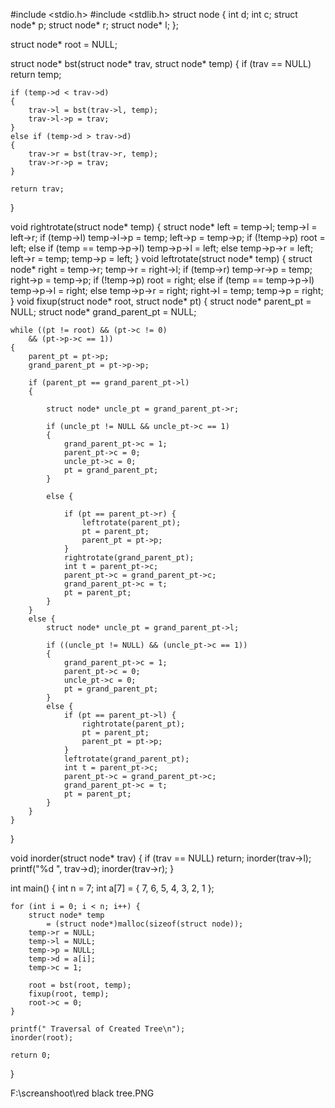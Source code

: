 #include <stdio.h>
#include <stdlib.h>
struct node {
	int d; 
	int c; 
	struct node* p; 
	struct node* r; 
	struct node* l; 
};

struct node* root = NULL;

struct node* bst(struct node* trav, 
					struct node* temp)
{
	if (trav == NULL)
		return temp;

	if (temp->d < trav->d) 
	{
		trav->l = bst(trav->l, temp);
		trav->l->p = trav;
	}
	else if (temp->d > trav->d) 
	{
		trav->r = bst(trav->r, temp);
		trav->r->p = trav;
	}

	return trav;
}

void rightrotate(struct node* temp)
{
	struct node* left = temp->l;
	temp->l = left->r;
	if (temp->l)
		temp->l->p = temp;
	left->p = temp->p;
	if (!temp->p)
		root = left;
	else if (temp == temp->p->l)
		temp->p->l = left;
	else
		temp->p->r = left;
	left->r = temp;
	temp->p = left;
}
void leftrotate(struct node* temp)
{
	struct node* right = temp->r;
	temp->r = right->l;
	if (temp->r)
		temp->r->p = temp;
	right->p = temp->p;
	if (!temp->p)
		root = right;
	else if (temp == temp->p->l)
		temp->p->l = right;
	else
		temp->p->r = right;
	right->l = temp;
	temp->p = right;
}
void fixup(struct node* root, struct node* pt)
{
	struct node* parent_pt = NULL;
	struct node* grand_parent_pt = NULL;

	while ((pt != root) && (pt->c != 0)
		&& (pt->p->c == 1)) 
	{
		parent_pt = pt->p;
		grand_parent_pt = pt->p->p;

		if (parent_pt == grand_parent_pt->l) 
		{

			struct node* uncle_pt = grand_parent_pt->r;

			if (uncle_pt != NULL && uncle_pt->c == 1) 
			{
				grand_parent_pt->c = 1;
				parent_pt->c = 0;
				uncle_pt->c = 0;
				pt = grand_parent_pt;
			}

			else {

				if (pt == parent_pt->r) {
					leftrotate(parent_pt);
					pt = parent_pt;
					parent_pt = pt->p;
				}
				rightrotate(grand_parent_pt);
				int t = parent_pt->c;
				parent_pt->c = grand_parent_pt->c;
				grand_parent_pt->c = t;
				pt = parent_pt;
			}
		}
		else {
			struct node* uncle_pt = grand_parent_pt->l;

			if ((uncle_pt != NULL) && (uncle_pt->c == 1)) 
			{
				grand_parent_pt->c = 1;
				parent_pt->c = 0;
				uncle_pt->c = 0;
				pt = grand_parent_pt;
			}
			else {
				if (pt == parent_pt->l) {
					rightrotate(parent_pt);
					pt = parent_pt;
					parent_pt = pt->p;
				}
				leftrotate(grand_parent_pt);
				int t = parent_pt->c;
				parent_pt->c = grand_parent_pt->c;
				grand_parent_pt->c = t;
				pt = parent_pt;
			}
		}
	}
}

void inorder(struct node* trav)
{
	if (trav == NULL)
		return;
	inorder(trav->l);
	printf("%d ", trav->d);
	inorder(trav->r);
}

int main()
{
	int n = 7;
	int a[7] = { 7, 6, 5, 4, 3, 2, 1 };

	for (int i = 0; i < n; i++) {
		struct node* temp
			= (struct node*)malloc(sizeof(struct node));
		temp->r = NULL;
		temp->l = NULL;
		temp->p = NULL;
		temp->d = a[i];
		temp->c = 1;

		root = bst(root, temp);
		fixup(root, temp);
		root->c = 0;
	}

	printf(" Traversal of Created Tree\n");
	inorder(root);

	return 0;
}

F:\screanshoot\red black tree.PNG
